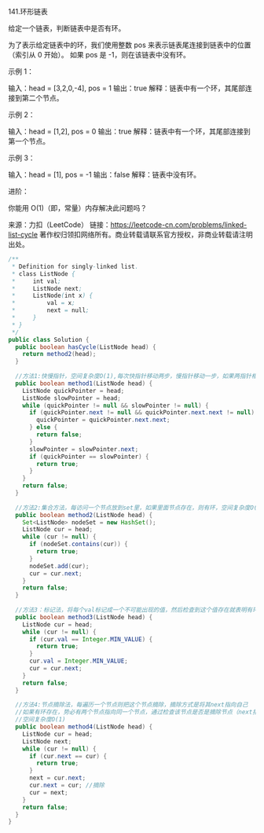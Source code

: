 141.环形链表

给定一个链表，判断链表中是否有环。

为了表示给定链表中的环，我们使用整数 pos 来表示链表尾连接到链表中的位置（索引从 0 开始）。 如果 pos 是 -1，则在该链表中没有环。

 

示例 1：

输入：head = [3,2,0,-4], pos = 1
输出：true
解释：链表中有一个环，其尾部连接到第二个节点。


示例 2：

输入：head = [1,2], pos = 0
输出：true
解释：链表中有一个环，其尾部连接到第一个节点。


示例 3：

输入：head = [1], pos = -1
输出：false
解释：链表中没有环。




进阶：

你能用 O(1)（即，常量）内存解决此问题吗？

来源：力扣（LeetCode）
链接：https://leetcode-cn.com/problems/linked-list-cycle
著作权归领扣网络所有。商业转载请联系官方授权，非商业转载请注明出处。

```java
/**
 * Definition for singly-linked list.
 * class ListNode {
 *     int val;
 *     ListNode next;
 *     ListNode(int x) {
 *         val = x;
 *         next = null;
 *     }
 * }
 */
public class Solution {
  public boolean hasCycle(ListNode head) {
  	return method2(head);
  }
  
  //方法1:快慢指针，空间复杂度O(1),每次快指针移动两步，慢指针移动一步，如果两指针相等则有环
  public boolean method1(ListNode head) {
    ListNode quickPointer = head;
    ListNode slowPointer = head;
    while (quickPointer != null && slowPointer != null) {
      if (quickPointer.next != null && quickPointer.next.next != null) {
        quickPointer = quickPointer.next.next;
      } else {
        return false;
      }
      slowPointer = slowPointer.next;
      if (quickPointer == slowPointer) {
        return true;
      }
    }
    return false;
  }
  
  //方法2:集合方法，每访问一个节点放到set里，如果里面节点存在，则有环，空间复杂度O(n)
  public boolean method2(ListNode head) {
    Set<ListNode> nodeSet = new HashSet();
    ListNode cur = head;
    while (cur != null) {
      if (nodeSet.contains(cur)) {
        return true;
      }
      nodeSet.add(cur);
      cur = cur.next;
    }
    return false;
  }
  
  //方法3：标记法，将每个val标记成一个不可能出现的值，然后检查到这个值存在就表明有环,空间复杂度O(1)
  public boolean method3(ListNode head) {
    ListNode cur = head;
    while (cur != null) {
      if (cur.val == Integer.MIN_VALUE) {
        return true;
      }
      cur.val = Integer.MIN_VALUE;
      cur = cur.next;
    }
    return false;
  }
  
  //方法4:节点摘除法，每遍历一个节点则把这个节点摘除，摘除方式是将其next指向自己
  //如果有环存在，势必有两个节点指向同一个节点，通过检查该节点是否是摘除节点（next指向自己）就能判断
  //空间复杂度O(1)
  public boolean method4(ListNode head) {
    ListNode cur = head;
    ListNode next;
    while (cur != null) {
      if (cur.next == cur) {
        return true;
      }
      next = cur.next;
      cur.next = cur; //摘除
      cur = next;
    }
    return false;
  }
}
```

